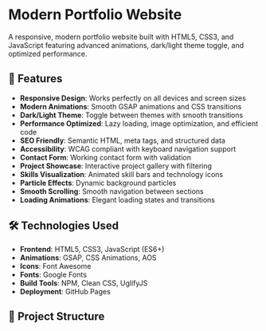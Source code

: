 # Modern Portfolio Website

A responsive, modern portfolio website built with HTML5, CSS3, and JavaScript featuring advanced animations, dark/light theme toggle, and optimized performance.

## 🚀 Features

- **Responsive Design**: Works perfectly on all devices and screen sizes
- **Modern Animations**: Smooth GSAP animations and CSS transitions
- **Dark/Light Theme**: Toggle between themes with smooth transitions
- **Performance Optimized**: Lazy loading, image optimization, and efficient code
- **SEO Friendly**: Semantic HTML, meta tags, and structured data
- **Accessibility**: WCAG compliant with keyboard navigation support
- **Contact Form**: Working contact form with validation
- **Project Showcase**: Interactive project gallery with filtering
- **Skills Visualization**: Animated skill bars and technology icons
- **Particle Effects**: Dynamic background particles
- **Smooth Scrolling**: Smooth navigation between sections
- **Loading Animations**: Elegant loading states and transitions

## 🛠️ Technologies Used

- **Frontend**: HTML5, CSS3, JavaScript (ES6+)
- **Animations**: GSAP, CSS Animations, AOS
- **Icons**: Font Awesome
- **Fonts**: Google Fonts
- **Build Tools**: NPM, Clean CSS, UglifyJS
- **Deployment**: GitHub Pages

## 📁 Project Structure

